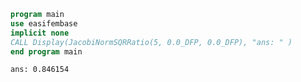 ```fortran
program main
use easifembase
implicit none
CALL Display(JacobiNormSQRRatio(5, 0.0_DFP, 0.0_DFP), "ans: " )
end program main
```

```txt title="results"
ans: 0.846154
```
